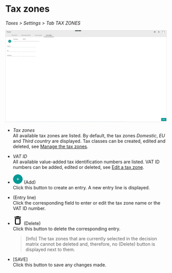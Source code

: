 # Tax zones

*Taxes > Settings > Tab TAX ZONES*

![Tax zones](../../Assets/Screenshots/Taxes/Settings/TaxZones/TaxZones.png "[Tax zones]")

- *Tax zones*  
All available tax zones are listed. By default, the tax zones *Domestic*, *EU* and *Third country* are displayed. Tax classes can be created, edited and deleted, see [Manage the tax zones](../Integration/03_ManageTaxZones.md).

- *VAT ID*  
All available value-added tax identification numbers are listed. VAT ID numbers can be added, edited or deleted, see [Edit a tax zone](../Integration/03_ManageTaxZones.md#edit-a-tax-zone).

- ![Add](../../Assets/Icons/Plus01.png "[Add]") (Add)   
Click this button to create an entry. A new entry line is displayed.

- (Entry line)  
Click the corresponding field to enter or edit the tax zone name or the VAT ID number.

- ![Delete](../../Assets/Icons/Trash08.png "[Delete]") (Delete)  
Click this button to delete the corresponding entry.

  > [Info] The tax zones that are currently selected in the decision matrix cannot be deleted and, therefore, no (Delete) button is displayed next to them.

- [SAVE]  
Click this button to save any changes made.

[comment]: <> (Allg. Frage FH: wie kann man im Decision Matrix unterscheiden zwischen zwei Inland/EU/Drittland, wenn zwei mögliche Tax classes -Standard und Ermäßigt- zu beiden gehören? Muss man zwei Tax zones einstellen, z.B. Inland 19, Inland 7? Oder stellt man das in der Fakturierung ein? Vgl. TAX RATES, DECISION MATRIX UND TAX ZONES tabs.)
